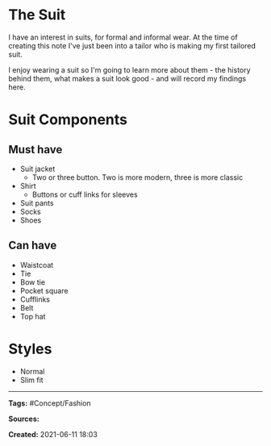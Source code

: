 # The Suit
I have an interest in suits, for formal and informal wear. At the time of creating this note I've just been into a tailor who is making my first tailored suit.

I enjoy wearing a suit so I'm going to learn more about them - the history behind them, what makes a suit look good - and will record my findings here.

# Suit Components
## Must have
- Suit jacket
	- Two or three button. Two is more modern, three is more classic
- Shirt
	- Buttons or cuff links for sleeves
- Suit pants
- Socks
- Shoes


## Can have
- Waistcoat
- Tie
- Bow tie
- Pocket square
- Cufflinks
- Belt
- Top hat 


# Styles
- Normal
- Slim fit


---
**Tags:** #Concept/Fashion 

**Sources:**

**Created:** 2021-06-11  18:03